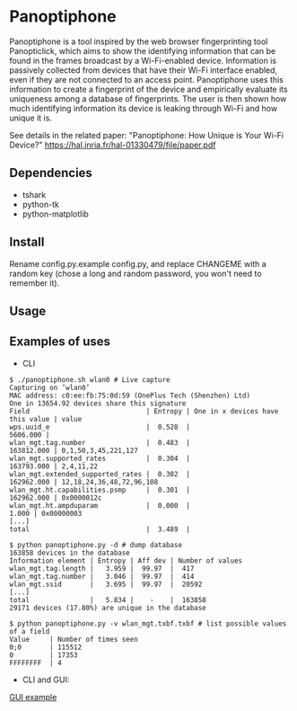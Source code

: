 Panoptiphone
=============

Panoptiphone is a tool inspired by the web browser fingerprinting tool Panopticlick, which aims to show the identifying information that can be found in the frames broadcast by a Wi-Fi-enabled device. Information is passively collected from devices that have their Wi-Fi interface enabled, even if they are not connected to an access point. Panoptiphone uses this information to create a fingerprint of the device and empirically evaluate its uniqueness among a database of fingerprints. The user is then shown how much identifying information its device is leaking through Wi-Fi and how unique it is.

See details in the related paper: "Panoptiphone: How Unique is Your Wi-Fi Device?" https://hal.inria.fr/hal-01330479/file/paper.pdf


## Dependencies ##

- tshark
- python-tk
- python-matplotlib

## Install ##

Rename config.py.example config.py, and replace CHANGEME with a random key (chose a long and random password, you won't need to remember it).

## Usage ##


## Examples of uses ##

- CLI

```
$ ./panoptiphone.sh wlan0 # Live capture
Capturing on ’wlan0’
MAC address: c0:ee:fb:75:0d:59 (OnePlus Tech (Shenzhen) Ltd)
One in 13654.92 devices share this signature
Field                             | Entropy | One in x devices have this value | value
wps.uuid_e                        |  0.528  |                         5606.000 |
wlan_mgt.tag.number               |  0.483  |                       163812.000 | 0,1,50,3,45,221,127
wlan_mgt.supported_rates          |  0.304  |                       163793.000 | 2,4,11,22
wlan_mgt.extended_supported_rates |  0.302  |                       162962.000 | 12,18,24,36,48,72,96,108
wlan_mgt.ht.capabilities.psmp     |  0.301  |                       162962.000 | 0x0000012c
wlan_mgt.ht.ampduparam            |  0.000  |                            1.000 | 0x00000003
[...]
total                             |  3.489  |
```

```
$ python panoptiphone.py -d # dump database
163858 devices in the database
Information element | Entropy | Aff dev | Number of values
wlan_mgt.tag.length |   3.959 |  99.97  |  417
wlan_mgt.tag.number |   3.046 |  99.97  |  414
wlan_mgt.ssid       |   3.695 |  99.97  |  20592
[...]
total               |   5.834 |    -    |  163858
29171 devices (17.80%) are unique in the database
```

```
$ python panoptiphone.py -v wlan_mgt.txbf.txbf # list possible values of a field
Value     | Number of times seen
0;0       | 115512
0         | 17353
FFFFFFFF  | 4
```

- CLI and GUI:

[GUI example](example.png)
